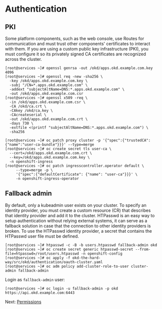 # Authentication

## PKI

Some platform components, such as the web console, use Routes for communication
and must trust other components' certificates to interact with them. If you are
using a custom public key infrastructure (PKI), you must configure it so its
privately signed CA certificates are recognized across the cluster.

```shell
[root@services ~]# openssl genrsa -out /okd/apps.okd.example.com.key 4096
[root@services ~]# openssl req -new -sha256 \
  -key /okd/apps.okd.example.com.key \
  -subj "/CN=*.apps.okd.example.com" \
  -addext "subjectAltName=DNS:*.apps.okd.example.com" \
  -out /okd/apps.okd.example.com.csr
[root@services ~]# openssl x509 -req \
  -in /okd/apps.okd.example.com.csr \
  -CA /okd/ca.crt \
  -CAkey /okd/ca.key \
  -CAcreateserial \
  -out /okd/apps.okd.example.com.crt \
  -days 730 \
  -extfile <(printf "subjectAltName=DNS:*.apps.okd.example.com") \
  -sha256
```

```shell
[root@services ~]# oc patch proxy cluster -p '{"spec":{"trustedCA":{"name":"user-ca-bundle"}}}' --type=merge
[root@services ~]# oc create secret tls user-ca \
  --cert=/okd/apps.okd.example.com.crt \
  --key=/okd/apps.okd.example.com.key \
  -n openshift-ingress
[root@services ~]# oc patch ingresscontroller.operator default \
     --type=merge -p \
     '{"spec":{"defaultCertificate": {"name": "user-ca"}}}' \
     -n openshift-ingress-operator
```

## Fallback admin

By default, only a kubeadmin user exists on your cluster. To specify an identity
provider, you must create a custom resource (CR) that describes that identity
provider and add it to the cluster. HTPasswd is an easy way to setup
authentication without relying external systems, it can serve as a fallback
solution in case that the connection to other identity providers is broken. To
use the HTPasswd identity provider, a secret that contains the HTPasswd user
file must be defined.

```shell
[root@services ~]# htpasswd -c -B -b users.htpasswd fallback-admin okd
[root@services ~]# oc create secret generic htpasswd-secret --from-file=htpasswd=/root/users.htpasswd -n openshift-config
[root@services ~]# oc apply -f okd-the-hard-way/src/okd/authentication/oauth-cluster.yaml
[root@services ~]# oc adm policy add-cluster-role-to-user cluster-admin fallback-admin
```

Login as `fallback-admin` user:

```shell
[root@services ~]# oc login -u fallback-admin -p okd https://api.okd.example.com:6443
```

Next: [Permissions](11-permissions.md)
